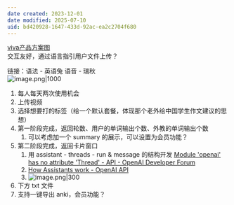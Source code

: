 ```yaml
---
date created: 2023-12-01
date modified: 2025-07-10
uid: bd420928-1647-433d-92ac-ea2c2704f680
---
```


[viva产品方案图](viva产品方案图.md)  
交互友好，通过语言指引用户文件上传？

链接：语法 - 英语兔 语音 - 瑞秋  
![image.png|1000](https://cdn.jsdelivr.net/gh/Leoyishou/imageHosting@main/img/20231216203712.png)

	 

1. 每人每天两次使用机会
2. 上传视频
3. 选择想要打的标签（给一个默认套餐，体现那个老外给中国学生作文建议的思想）
4. 第一阶段完成，返回轮数、用户的单词输出个数、外教的单词输出个数
	1. 可以考虑加一个 summary 的展示，可以设置为会员功能？
5. 第二阶段完成，返回卡片窗口
	1. 用 assistant - threads - run & message 的结构开发 [Module 'openai' has no attribute 'Thread' - API - OpenAI Developer Forum](https://community.openai.com/t/module-openai-has-no-attribute-thread/530342)
	2. [How Assistants work - OpenAI API](https://platform.openai.com/docs/assistants/how-it-works/runs-and-run-steps)
	3. ![image.png|300](https://cdn.jsdelivr.net/gh/Leoyishou/imageHosting@main/img/20231203231205.png)
6. 下方 txt 文件
7. 支持一键导出 anki，会员功能？
